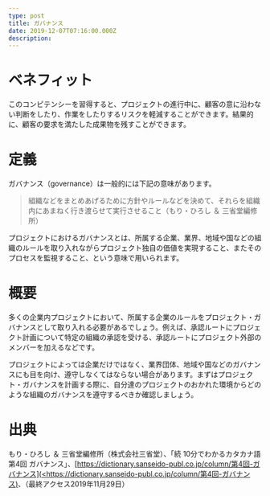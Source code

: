 ```yaml
---
type: post
title: ガバナンス
date: 2019-12-07T07:16:00.000Z
description:
---
```

# ベネフィット

このコンピテンシーを習得すると、プロジェクトの進行中に、顧客の意に沿わない判断をしたり、作業をしたりするリスクを軽減することができます。結果的に、顧客の要求を満たした成果物を残すことができます。

# 定義

ガバナンス（governance）は一般的には下記の意味があります。

> 組織などをまとめあげるために方針やルールなどを決めて、それらを組織内にあまねく行き渡らせて実行させること（もり・ひろし ＆ 三省堂編修所）

プロジェクトにおけるガバナンスとは、所属する企業、業界、地域や国などの組織のルールを取り入れながらプロジェクト独自の価値を実現すること、またそのプロセスを監視すること、という意味で用いられます。

# 概要

多くの企業内プロジェクトにおいて、所属する企業のルールをプロジェクト・ガバナンスとして取り入れる必要があるでしょう。例えば、承認ルートにプロジェクト計画について特定の組織の承認を受ける、承認ルートにプロジェクト外部のメンバーを加えるなどです。

プロジェクトによっては企業だけではなく、業界団体、地域や国などのガバナンスにも目を向け、遵守しなくてはならない場合があります。まずはプロジェクト・ガバナンスを計画する際に、自分達のプロジェクトのおかれた環境からどのような組織のガバナンスを遵守するべきか確認しましょう。

# 出典

もり・ひろし ＆ 三省堂編修所（株式会社三省堂）、「続 10分でわかるカタカナ語 第4回 ガバナンス」、[[https://dictionary.sanseido-publ.co.jp/column/第4回-ガバナンス](<https://dictionary.sanseido-publ.co.jp/column/第4回-ガバナンス)](https://dictionary.sanseido-publ.co.jp/column/第4回-ガバナンス](<https://dictionary.sanseido-publ.co.jp/column/第4回-ガバナンス))、（最終アクセス2019年11月29日）
